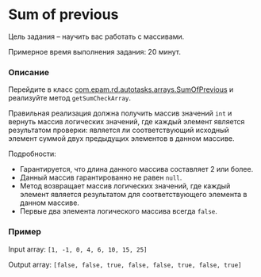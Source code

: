 # Sum of previous

Цель задания – научить вас работать с массивами.

Примерное время выполнения задания: 20 минут.

### Описание
Перейдите в класс [com.epam.rd.autotasks.arrays.SumOfPrevious](src/main/java/com/epam/rd/autotasks/arrays/SumOfPrevious.java) и реализуйте метод `getSumCheckArray`.

Правильная реализация должна получить массив значений `int` и вернуть массив логических значений, где каждый элемент является результатом проверки: является ли соответствующий исходный элемент суммой двух предыдущих элементов в данном массиве.

Подробности:
- Гарантируется, что длина данного массива составляет 2 или более.
- Данный массив гарантированно не равен `null`.
- Метод возвращает массив логических значений, где каждый элемент является результатом для соответствующего элемента в данном массиве.
- Первые два элемента логического массива всегда `false`.

### Пример
Input array: `[1, -1, 0, 4, 6, 10, 15, 25]`

Output array: `[false, false, true, false, false, true, false, true]`
